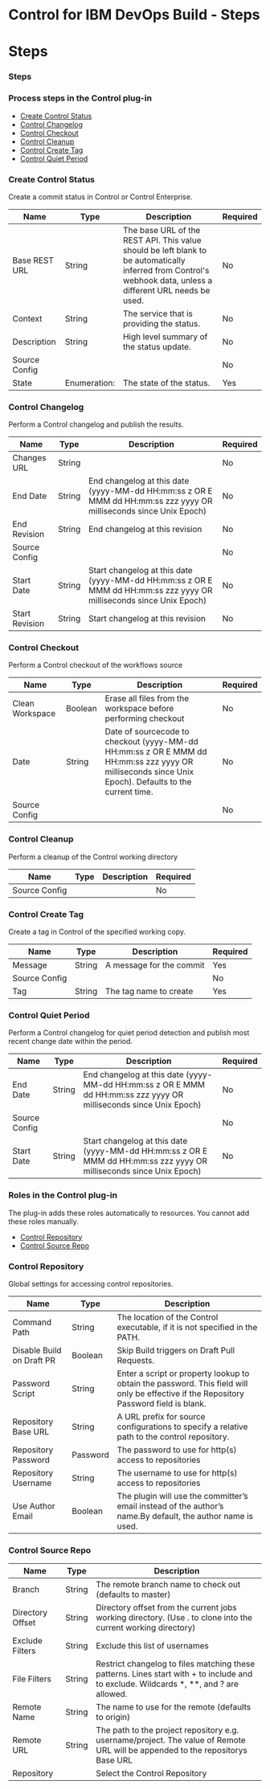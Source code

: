 
Control for IBM DevOps Build - Steps
===================================

# Steps


### Steps



### Process steps in the Control plug-in

* [Create Control Status](#create-control-status)
* [Control Changelog](#control-changelog)
* [Control Checkout](#control-checkout)
* [Control Cleanup](#control-cleanup)
* [Control Create Tag](#control-create-tag)
* [Control Quiet Period](#control-quiet-period)


### Create Control Status

Create a commit status in Control or Control Enterprise.


| Name | Type | Description                                                                                                          | Required |
| ---- | ---- | -------------------------------------------------------------------------------------------------------------------- | -------- |
| Base REST URL | String | The base URL of the REST API. This value should be left blank to be automatically inferred from Control's webhook data, unless a different URL needs be used. | No |
| Context | String | The service that is providing the status. | No |
| Description | String | High level summary of the status update. | No |
| Source Config |  |  | No |
| State | Enumeration: | The state of the status. | Yes |

### Control Changelog

Perform a Control changelog and publish the results.


| Name | Type | Description                                                                                                          | Required |
| ---- | ---- | -------------------------------------------------------------------------------------------------------------------- | -------- |
| Changes URL | String |  | No |
| End Date | String | End changelog at this date (yyyy-MM-dd HH:mm:ss z OR E MMM dd HH:mm:ss zzz yyyy OR milliseconds since Unix Epoch) | No |
| End Revision | String | End changelog at this revision | No |
| Source Config |  |  | No |
| Start Date | String | Start changelog at this date (yyyy-MM-dd HH:mm:ss z OR E MMM dd HH:mm:ss zzz yyyy OR milliseconds since Unix Epoch) | No |
| Start Revision | String | Start changelog at this revision | No |

### Control Checkout

Perform a Control checkout of the workflows source


| Name | Type | Description                                                                                                          | Required |
| ---- | ---- | -------------------------------------------------------------------------------------------------------------------- | -------- |
| Clean Workspace | Boolean | Erase all files from the workspace before performing checkout | No |
| Date | String | Date of sourcecode to checkout (yyyy-MM-dd HH:mm:ss z OR E MMM dd HH:mm:ss zzz yyyy OR milliseconds since Unix Epoch). Defaults to the current time. | No |
| Source Config |  |  | No |

### Control Cleanup

Perform a cleanup of the Control working directory


| Name | Type | Description                                                                                                          | Required |
| ---- | ---- | -------------------------------------------------------------------------------------------------------------------- | -------- |
| Source Config |  |  | No |

### Control Create Tag

Create a tag in Control of the specified working copy.


| Name | Type | Description                                                                                                          | Required |
| ---- | ---- | -------------------------------------------------------------------------------------------------------------------- | -------- |
| Message | String | A message for the commit | Yes |
| Source Config |  |  | No |
| Tag | String | The tag name to create | Yes |

### Control Quiet Period

Perform a Control changelog for quiet period detection and publish most recent change date within the period.


| Name | Type | Description                                                                                                          | Required |
| ---- | ---- | -------------------------------------------------------------------------------------------------------------------- | -------- |
| End Date | String | End changelog at this date (yyyy-MM-dd HH:mm:ss z OR E MMM dd HH:mm:ss zzz yyyy OR milliseconds since Unix Epoch) | No |
| Source Config |  |  | No |
| Start Date | String | Start changelog at this date (yyyy-MM-dd HH:mm:ss z OR E MMM dd HH:mm:ss zzz yyyy OR milliseconds since Unix Epoch) | No |


### Roles in the Control plug-in

The plug-in adds these roles automatically to resources. You cannot add these roles manually.

* [Control Repository](#control-repository)
* [Control Source Repo](#control-source-repo)


### Control Repository

Global settings for accessing control repositories.


| Name | Type | Description |
| --- | --- | --- |
| Command Path | String | The location of the Control executable, if it is not specified in the PATH. |
| Disable Build on Draft PR | Boolean | Skip Build triggers on Draft Pull Requests. |
| Password Script | String | Enter a script or property lookup to obtain the password. This field will only be effective if the Repository Password field is blank. |
| Repository Base URL | String | A URL prefix for source configurations to specify a relative path to the control repository.|
| Repository Password | Password | The password to use for http(s) access to repositories |
| Repository Username | String | The username to use for http(s) access to repositories |
| Use Author Email | Boolean | The plugin will use the committer’s email instead of the author’s name.By default, the author name is used. |

### Control Source Repo


| Name | Type | Description |
| --- | --- | --- |
| Branch | String | The remote branch name to check out (defaults to master) |
| Directory Offset | String | Directory offset from the current jobs working directory. (Use . to clone into the current working directory) |
| Exclude Filters | String | Exclude this list of usernames |
| File Filters | String | Restrict changelog to files matching these patterns. Lines start with + to include and to exclude. Wildcards \*, \*\*, and ? are allowed. |
| Remote Name | String | The name to use for the remote (defaults to origin) |
| Remote URL | String | The path to the project repository e.g. username/project. The value of Remote URL will be appended to the repositorys Base URL |
| Repository |  | Select the Control Repository |


